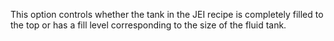 This option controls whether the tank in the JEI recipe is completely filled to the top or has a fill level corresponding to the size of the fluid tank.